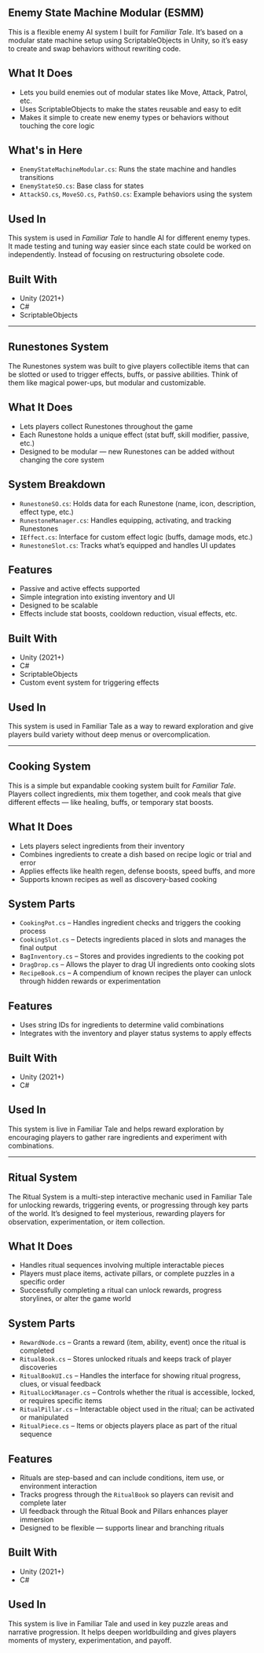 ## Enemy State Machine Modular (ESMM)

This is a flexible enemy AI system I built for *Familiar Tale*. It’s based on a modular state machine setup using ScriptableObjects in Unity, so it’s easy to create and swap behaviors without rewriting code.

## What It Does
- Lets you build enemies out of modular states like Move, Attack, Patrol, etc.
- Uses ScriptableObjects to make the states reusable and easy to edit
- Makes it simple to create new enemy types or behaviors without touching the core logic

## What's in Here
- `EnemyStateMachineModular.cs`: Runs the state machine and handles transitions
- `EnemyStateSO.cs`: Base class for states
- `AttackSO.cs`, `MoveSO.cs`, `PathSO.cs`: Example behaviors using the system


##  Used In
This system is used in *Familiar Tale* to handle AI for different enemy types. It made testing and tuning way easier since each state could be worked on independently. Instead of focusing on restructuring obsolete code.

##  Built With
- Unity (2021+)
- C#
- ScriptableObjects

-------------

## Runestones System

The Runestones system was built to give players collectible items that can be slotted or used to trigger effects, buffs, or passive abilities. Think of them like magical power-ups, but modular and customizable.

 ## What It Does
- Lets players collect Runestones throughout the game
- Each Runestone holds a unique effect (stat buff, skill modifier, passive, etc.)
- Designed to be modular — new Runestones can be added without changing the core system

 ## System Breakdown
- `RunestoneSO.cs`: Holds data for each Runestone (name, icon, description, effect type, etc.)
- `RunestoneManager.cs`: Handles equipping, activating, and tracking Runestones
- `IEffect.cs`: Interface for custom effect logic (buffs, damage mods, etc.)
- `RunestoneSlot.cs`: Tracks what’s equipped and handles UI updates

## Features
- Passive and active effects supported
- Simple integration into existing inventory and UI
- Designed to be scalable
- Effects include stat boosts, cooldown reduction, visual effects, etc.

## Built With
- Unity (2021+)
- C#
- ScriptableObjects
- Custom event system for triggering effects

## Used In
This system is used in Familiar Tale as a way to reward exploration and give players build variety without deep menus or overcomplication.

-------------

## Cooking System

This is a simple but expandable cooking system built for *Familiar Tale*. Players collect ingredients, mix them together, and cook meals that give different effects — like healing, buffs, or temporary stat boosts.

## What It Does
- Lets players select ingredients from their inventory
- Combines ingredients to create a dish based on recipe logic or trial and error
- Applies effects like health regen, defense boosts, speed buffs, and more
- Supports known recipes as well as discovery-based cooking

## System Parts
- `CookingPot.cs` – Handles ingredient checks and triggers the cooking process
- `CookingSlot.cs` – Detects ingredients placed in slots and manages the final output
- `BagInventory.cs` – Stores and provides ingredients to the cooking pot
- `DragDrop.cs` – Allows the player to drag UI ingredients onto cooking slots
- `RecipeBook.cs` – A compendium of known recipes the player can unlock through hidden rewards or experimentation

## Features
- Uses string IDs for ingredients to determine valid combinations
- Integrates with the inventory and player status systems to apply effects

## Built With
- Unity (2021+)
- C#

## Used In
This system is live in Familiar Tale and helps reward exploration by encouraging players to gather rare ingredients and experiment with combinations.

-------------

## Ritual System

The Ritual System is a multi-step interactive mechanic used in Familiar Tale for unlocking rewards, triggering events, or progressing through key parts of the world. It’s designed to feel mysterious, rewarding players for observation, experimentation, or item collection.

## What It Does
- Handles ritual sequences involving multiple interactable pieces
- Players must place items, activate pillars, or complete puzzles in a specific order
- Successfully completing a ritual can unlock rewards, progress storylines, or alter the game world

## System Parts
- `RewardNode.cs` – Grants a reward (item, ability, event) once the ritual is completed
- `RitualBook.cs` – Stores unlocked rituals and keeps track of player discoveries
- `RitualBookUI.cs` – Handles the interface for showing ritual progress, clues, or visual feedback
- `RitualLockManager.cs` – Controls whether the ritual is accessible, locked, or requires specific items
- `RitualPillar.cs` – Interactable object used in the ritual; can be activated or manipulated
- `RitualPiece.cs` – Items or objects players place as part of the ritual sequence

## Features
- Rituals are step-based and can include conditions, item use, or environment interaction
- Tracks progress through the `RitualBook` so players can revisit and complete later
- UI feedback through the Ritual Book and Pillars enhances player immersion
- Designed to be flexible — supports linear and branching rituals

## Built With
- Unity (2021+)
- C#

## Used In
This system is live in Familiar Tale and used in key puzzle areas and narrative progression. It helps deepen worldbuilding and gives players moments of mystery, experimentation, and payoff.

